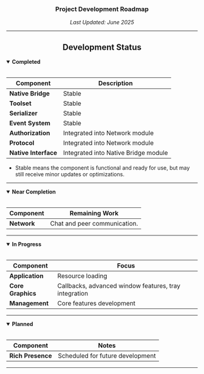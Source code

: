 <h3 align="center">Project Development Roadmap</h3>
<p align="center"><em>Last Updated: June 2025</em></p>

---

<h2 align="center">Development Status</h2>

<details open>
<summary><b>Completed</b></summary>
<br>

| Component        | Description                       |
|------------------|-----------------------------------|
| **Native Bridge** | Stable                            |
| **Toolset**       | Stable                            |
| **Serializer**    | Stable                            |
| **Event System**  | Stable                            |
| **Authorization** | Integrated into Network module    |
| **Protocol**      | Integrated into Network module    |
| **Native Interface** | Integrated into Native Bridge module |
* Stable means the component is functional and ready for use, but may still receive minor updates or optimizations.
</details>

---

<details open>
<summary><b>Near Completion</b></summary>
<br>

| Component | Remaining Work                  |
|-----------|-------------------------------|
| **Network** | Chat and peer communication. |
</details>

---

<details open>
<summary><b> In Progress</b></summary>
<br>

| Component     | Focus                     |
|---------------|---------------------------|
| **Application** | Resource loading          |
| **Core Graphics** | Callbacks, advanced window features, tray integration |
| **Management**   | Core features development |
</details>

---

<details open>
<summary><b>Planned</b></summary>
<br>

| Component     | Notes                   |
|---------------|-------------------------|
| **Rich Presence** | Scheduled for future development |
</details>

---
